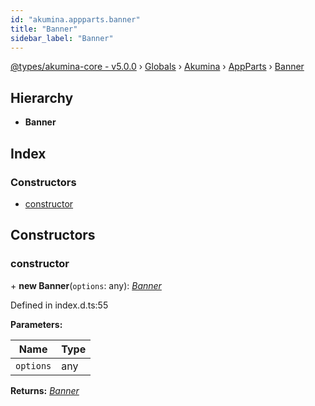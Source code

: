 ```yaml
---
id: "akumina.appparts.banner"
title: "Banner"
sidebar_label: "Banner"
---
```


[@types/akumina-core - v5.0.0](../index.md) › [Globals](../globals.md) › [Akumina](../modules/akumina.md) › [AppParts](../modules/akumina.appparts.md) › [Banner](akumina.appparts.banner.md)

## Hierarchy

* **Banner**

## Index

### Constructors

* [constructor](akumina.appparts.banner.md#constructor)

## Constructors

###  constructor

\+ **new Banner**(`options`: any): *[Banner](akumina.appparts.banner.md)*

Defined in index.d.ts:55

**Parameters:**

Name | Type |
------ | ------ |
`options` | any |

**Returns:** *[Banner](akumina.appparts.banner.md)*
